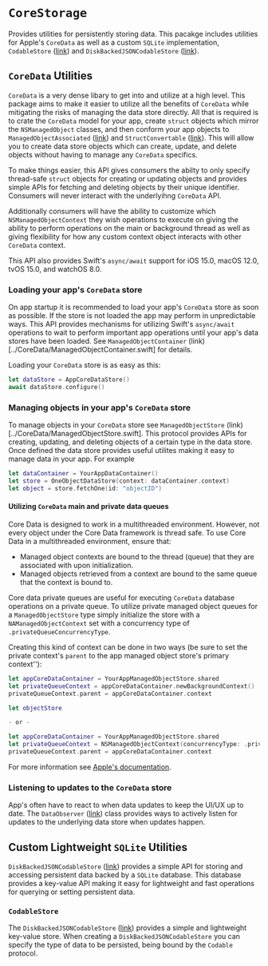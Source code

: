 # ``CoreStorage``

Provides utilities for persistently storing data. This pacakge includes utilities for Apple's
`CoreData` as well as a custom `SQLite` implementation, ``CodableStore`` ([link](../CodableStore/CodableStore.swift)) and
``DiskBackedJSONCodableStore`` ([link](../CodableStore/DiskBackedJSONCodableStore.swift)).

## `CoreData` Utilities

`CoreData` is a very dense libary to get into and utilize at a high level. This package aims to
make it easier to utilize all the benefits of `CoreData` while mitigating the risks of managing
the data store directly. All that is required is to crate the `CoreData` model for your app,
create `struct` objects which mirror the `NSManagedObject` classes, and then conform your app
objects to ``ManagedObjectAssociated`` ([link](../CoreData/Types.swift)) and ``StructConvertable`` ([link](../CoreData/Types.swift)). This will allow you to create
data store objects which can create, update, and delete objects without having to manage any
`CoreData` specifics.

To make things easier, this API gives consumers the abilty to only specify thread-safe `struct`
objects for creating or updating objects and provides simple APIs for fetching and deleting
objects by their unique identifier. Consumers will never interact with the underlyihng `CoreData`
API.

Additionally consumers will have the ability to customize which `NSManagedObjectContext` they
wish operations to execute on giving the ability to perform operations on the main or background
thread as well as giving flexibility for how any custom context object interacts with other
`CoreData` context.

This API also provides Swift's `async/await` support for iOS 15.0, macOS 12.0, tvOS 15.0,
and watchOS 8.0.

### Loading your app's `CoreData` store

On app startup it is recommended to load your app's `CoreData` store as soon as possible. If the
store is not loaded the app may perform in unpredictable ways. This API provides mechanisms for
utilizing Swift's `async/await` operations to wait to perform important app operations until your
app's data stores have been loaded. See ``ManagedObjectContainer`` (link)[../CoreData/ManagedObjectContainer.swift] for details.

Loading your `CoreData` store is as easy as this:

```swift
let dataStore = AppCoreDataStore()
await dataStore.configure() 
```

### Managing objects in your app's `CoreData` store

To manage objects in your `CoreData` store see ``ManagedObjectStore`` (link)[../CoreData/ManagedObjectStore.swift]. This protocol provides APIs
for creating, updating, and deleting objects of a certain type in the data store. Once defined
the data store provides useful utilites making it easy to manage data in your app. For example

```swift
let dataContainer = YourAppDataContainer()
let store = OneObjectDataStore(context: dataContainer.context)
let object = store.fetchOne(id: "objectID")
```

#### Utilizing `CoreData` main and private data queues

Core Data is designed to work in a multithreaded environment. However, not every object under the
Core Data framework is thread safe. To use Core Data in a multithreaded environment, ensure that:

- Managed object contexts are bound to the thread (queue) that they are associated with upon initialization.
- Managed objects retrieved from a context are bound to the same queue that the context is bound to.

Core data private queues are useful for executing `CoreData` database operations on a private queue.
To utilize private managed object queues for a ``ManagedObjectStore`` type simply initialize the store
with a `NAManagedObjectContext` set with a concurrency type of `.privateQueueConcurrencyType`.

Creating this kind of context can be done in two ways (be sure to set the private context's `parent`
to the app managed object store's primary context''):
```swift
let appCoreDataContainer = YourAppManagedObjectStore.shared
let privateQueueContext = appCoreDataContainer.newBackgroundContext()
privateQueueContext.parent = appCoreDataContainer.context

let objectStore

- or -

let appCoreDataContainer = YourAppManagedObjectStore.shared
let privateQueueContext = NSManagedObjectContext(concurrencyType: .privateQueueConcurrencyType)
privateQueueContext.parent = appCoreDataContainer.context
```

For more information see [Apple's documentation](https://developer.apple.com/documentation/coredata/using_core_data_in_the_background).

### Listening to updates to the `CoreData` store

App's often have to react to when data updates to keep the UI/UX up to date. The ``DataObserver``
([link](../CoreData/DataObserver.swift)) class provides ways to actively listen for updates to the
underlying data store when updates happen.

## Custom Lightweight `SQLite` Utilities

``DiskBackedJSONCodableStore`` ([link](../CodableStore/DiskBackedJSONCodableStore.swift)) provides a
simple API for storing and accessing persistent data backed by a `SQLite` database. This database
provides a key-value API making it easy for lightweight and fast operations for querying or
setting persistent data. 

### ``CodableStore``

The ``DiskBackedJSONCodableStore`` ([link](../CodableStore/DiskBackedJSONCodableStore.swift)) provides a simple
and lightweight key-value store. When creating a ``DiskBackedJSONCodableStore`` you can specify the type of
data to be persisted, being bound by the `Codable` protocol.
